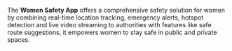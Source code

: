 The **Women Safety App** offers a comprehensive safety solution for women by combining real-time location tracking, emergency alerts, hotspot detection and live video streaming to authorities with features like safe route suggestions, it empowers women to stay safe in public and private spaces.

